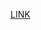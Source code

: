[LINK](https://docs.google.com/document/d/1GNbTGQbVl_RdZQFRxOg5EdYQpgSphVKR2dmVt1qkHQo/edit?usp=sharing)
